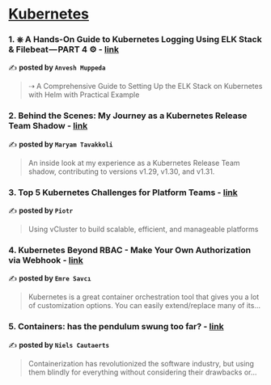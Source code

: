 
<h1><a href=https://medium.com/tag/kubernetes/recommended target="_blank" rel="noopener noreferrer">Kubernetes</a></h1>
<h3>1. ⎈ A Hands-On Guide to Kubernetes Logging Using ELK Stack & Filebeat — PART 4 ⚙️ - <a href="https://medium.com/@muppedaanvesh/a-hands-on-guide-to-kubernetes-logging-using-elk-stack-filebeat-part-4-️-48e233443961" target="_blank" rel="noopener noreferrer">link</a></h3>

✍️ **posted by `Anvesh Muppeda`**

<blockquote>⇢ A Comprehensive Guide to Setting Up the ELK Stack on Kubernetes with Helm with Practical Example</blockquote>

<h3>2. Behind the Scenes: My Journey as a Kubernetes Release Team Shadow - <a href="https://medium.com/code-like-a-girl/behind-the-scenes-my-journey-as-a-kubernetes-release-team-shadow-630be70effb0" target="_blank" rel="noopener noreferrer">link</a></h3>

✍️ **posted by `Maryam Tavakkoli`**

<blockquote>An inside look at my experience as a Kubernetes Release Team shadow, contributing to versions v1.29, v1.30, and v1.31.</blockquote>

<h3>3. Top 5 Kubernetes Challenges for Platform Teams - <a href="https://medium.com/itnext/top-5-kubernetes-challenges-for-platform-teams-87aa2f59e904" target="_blank" rel="noopener noreferrer">link</a></h3>

✍️ **posted by `Piotr`**

<blockquote>Using vCluster to build scalable, efficient, and manageable platforms</blockquote>

<h3>4. Kubernetes Beyond RBAC - Make Your Own Authorization via Webhook - <a href="https://medium.com/@mstryoda/kubernetes-beyond-rbac-make-your-own-authorization-via-webhook-6b901196591b" target="_blank" rel="noopener noreferrer">link</a></h3>

✍️ **posted by `Emre Savcı`**

<blockquote>Kubernetes is a great container orchestration tool that gives you a lot of customization options. You can easily extend/replace many of its…</blockquote>

<h3>5. Containers: has the pendulum swung too far? - <a href="https://medium.com/itnext/containers-has-the-pendulum-swung-too-far-208ad02a6b42" target="_blank" rel="noopener noreferrer">link</a></h3>

✍️ **posted by `Niels Cautaerts`**

<blockquote>Containerization has revolutionized the software industry, but using them blindly for everything without considering their drawbacks or…</blockquote>

